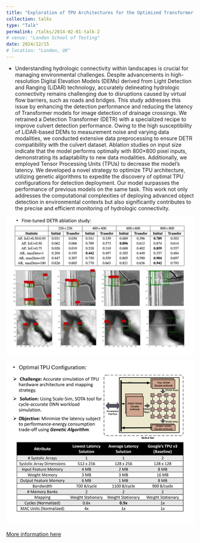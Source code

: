 ```yaml
---
title: "Exploration of TPU Architectures for the Optimized Transformer in Drainage Crossing Detection"
collection: talks
type: "Talk"
permalink: /talks/2014-02-01-talk-2
# venue: "London School of Testing"
date: 2024/12/15
# location: "London, UK"
---
```

- Understanding hydrologic connectivity within landscapes is crucial for managing environmental challenges. Despite advancements in high-resolution Digital Elevation Models (DEMs) derived from Light Detection and Ranging (LiDAR) technology, accurately delineating hydrologic connectivity remains challenging due to disruptions caused by virtual flow barriers, such as roads and bridges. This study addresses this issue by enhancing the detection performance and reducing the latency of Transformer models for image detection of drainage crossings. We retrained a Detection Transformer (DETR) with a specialized recipe to improve culvert detection performance. Owing to the high susceptibility of LiDAR-based DEMs to measurement noise and varying data modalities, we conducted extensive data preprocessing to ensure DETR compatibility with the culvert dataset. Ablation studies on input size indicate that the model performs optimally with 800×800 pixel inputs, demonstrating its adaptability to new data modalities. Additionally, we employed Tensor Processing Units (TPUs) to decrease the model’s latency. We developed a novel strategy to optimize TPU architecture, utilizing genetic algorithms to expedite the discovery of optimal TPU configurations for detection deployment. Our model surpasses the performance of previous models on the same task. This work not only addresses the computational complexities of deploying advanced object detection in environmental contexts but also significantly contributes to the precise and efficient monitoring of hydrologic connectivity.


![Image](../images/project31.png)


![Image](../images/project32.png)


[More information here](https://ieeexplore.ieee.org/abstract/document/10826077)

